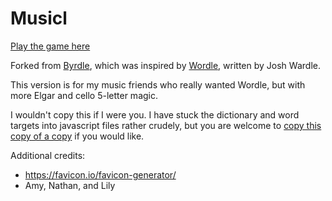 # Musicl

[Play the game here](https://jduss4.github.io/musicl/)

Forked from [Byrdle](https://github.com/rbrignall/byrdle/), which was inspired by [Wordle](https://www.powerlanguage.co.uk/wordle/), written by Josh Wardle.

This version is for my music friends who really wanted Wordle, but with more Elgar and cello 5-letter magic.

I wouldn't copy this if I were you. I have stuck the dictionary and word targets into javascript files rather crudely, but you are welcome to [copy this copy of a copy](https://youtu.be/4frJxfrj_88) if you would like.

Additional credits:

- https://favicon.io/favicon-generator/
- Amy, Nathan, and Lily
